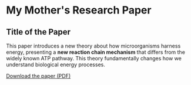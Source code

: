 # My Mother's Research Paper

## Title of the Paper

This paper introduces a new theory about how microorganisms harness energy, presenting a **new reaction chain mechanism** that differs from the widely known ATP pathway. This theory fundamentally changes how we understand biological energy processes.

[Download the paper (PDF)](link-to-pdf)

<!-- ## Abstract

This section will provide a brief summary of the research paper, explaining its main findings and contributions to biology.

## Full Paper

Here, you can either paste the content of the paper or summarize it. If it's too long, consider hosting it as a PDF or linking to an external source. -->
